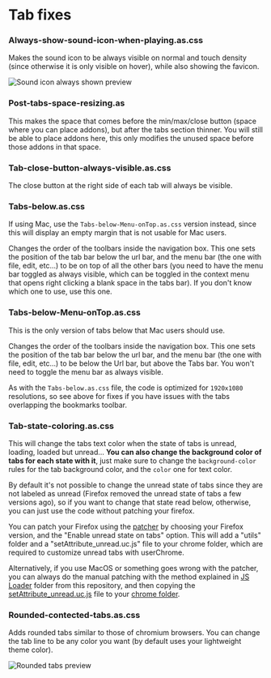 # Tab fixes

### Always-show-sound-icon-when-playing.as.css
Makes the sound icon to be always visible on normal and touch density (since otherwise it is only visible on hover), while also showing the favicon.

![Sound icon always shown preview](https://i.imgur.com/NfkFqZR.png)

### Post-tabs-space-resizing.as
This makes the space that comes before the min/max/close button (space where you can place addons), but
after the tabs section thinner. You will still be able to place addons here, this only modifies the unused space before those addons in that space.

### Tab-close-button-always-visible.as.css
The close button at the right side of each tab will always be visible.

### Tabs-below.as.css
If using Mac, use the `Tabs-below-Menu-onTop.as.css` version instead, since this will display an empty margin that is not usable for Mac users.

Changes the order of the toolbars inside the navigation box. This one sets the position of the tab bar below the url bar, and the menu bar (the one with file, edit, etc...) to be on top of all the other bars (you need to have the menu bar toggled as always visible, which can be toggled in the context menu that opens right clicking a blank space in the tabs bar). If you don't know which one to use, use this one.

### Tabs-below-Menu-onTop.as.css
This is the only version of tabs below that Mac users should use.

Changes the order of the toolbars inside the navigation box. This one sets the position of the tab bar below the url bar, and the menu bar (the one with file, edit, etc...) to be below the Url bar, but above the Tabs bar. You won't need to toggle the menu bar as always visible.

As with the `Tabs-below.as.css` file, the code is optimized for `1920x1080` resolutions, so see above for fixes if you have issues with the tabs overlapping the bookmarks toolbar.

### Tab-state-coloring.as.css
This will change the tabs text color when the state of tabs is unread, loading, loaded but unread...
**You can also change the background color of tabs for each state with it**, just make sure to change the `background-color` rules for the tab background color, and the `color` one for text color.

By default it's not possible to change the unread state of tabs since they are not labeled as unread (Firefox removed the unread state of tabs a few versions ago), so if you want to change that state read below, otherwise, you can just use the code without patching your firefox.

You can patch your Firefox using the [patcher](https://github.com/Izheil/Quantum-Nox-Firefox-Dark-Full-Theme/releases) by choosing your Firefox version, and the "Enable unread state on tabs" option.
This will add a "utils" folder and a "setAttribute_unread.uc.js" file to your chrome folder, which are required to customize unread tabs with userChrome.

Alternatively, if you use MacOS or something goes wrong with the patcher, you can always do the manual patching with the method explained in [JS Loader](https://github.com/Izheil/Quantum-Nox-Firefox-Dark-Full-Theme/tree/master/Multirow%20and%20other%20functions/JS%20Loader) folder from this repository, and then copying the [setAttribute_unread.uc.js](https://raw.githubusercontent.com/Izheil/Quantum-Nox-Firefox-Dark-Full-Theme/master/CSS%20tweaks/Tabs/setAttribute_unread.uc.js) file to your [chrome folder](https://github.com/Izheil/Quantum-Nox-Firefox-Dark-Full-Theme/wiki/Chrome-and-Root-folders#the-chrome-folder).

### Rounded-contected-tabs.as.css
Adds rounded tabs similar to those of chromium browsers.
You can change the tab line to be any color you want (by default uses your lightweight theme color).

![Rounded tabs preview](https://i.imgur.com/0K2E48w.png)
